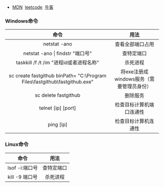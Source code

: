 - [MDN](https://developer.mozilla.org/zh-CN/)&nbsp;&nbsp;[leetcode](https://leetcode.cn/)&nbsp;&nbsp;[牛客](https://www.nowcoder.com/)
 
### Windows命令
| 命令 | 用法 |
| :-----: | :----: |
| netstat -ano | 查看全部端口占用 |
| netstat -ano \| findstr "端口号" | 查特定端口 |
| taskkill /f /t /im "进程id或者进程名称" | 杀死进程 |
| sc create fastgithub binPath= "C:\Program Files\fastgithub\fastgithub.exe" | 将exe注册成windows服务（需要管理员身份） |
| sc delete fastgithub | 删除服务 |
| telnet [ip] [port] | 检查目标计算机端口连通性 |
| ping [ip] | 检查目标计算机连通性 |
### Linux命令
| 命令 | 用法 |
| :-----: | :----: |
| lsof -i:端口号 | 查特定端口 |
| kill -9 端口号 | 杀死进程 |


